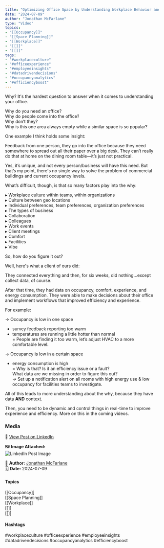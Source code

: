 ```yaml
---
title: "Optimizing Office Space by Understanding Workplace Behavior and Data"  
date: "2024-07-09"  
author: "Jonathan McFarlane"  
type: "Video"  
topics:  
- "[[Occupancy]]"  
- "[[Space Planning]]"  
- "[[Workplace]]"  
- "[[]]"  
- "[[]]"  
tags:  
- "#workplaceculture"  
- "#officeexperience"  
- "#employeeinsights"  
- "#datadrivendecisions"  
- "#occupancyanalytics"  
- "#efficiencyboost"  
---
```

Why? It's the hardest question to answer when it comes to understanding your office.

Why do you need an office?  
Why do people come into the office?  
Why don’t they?  
Why is this one area always empty while a similar space is so popular?

One example I think holds some insight:

Feedback from one person, they go into the office because they need somewhere to spread out all their paper over a big desk. They can’t really do that at home on the dining room table—it’s just not practical.

Yes, it’s unique, and not every person/business will have this need. But that’s my point, there's no single way to solve the problem of commercial buildings and current occupancy levels.

What’s difficult, though, is that so many factors play into the why:

▸ Workplace culture within teams, within organizations  
▸ Culture between geo locations  
▸ Individual preferences, team preferences, organization preferences  
▸ The types of business  
▸ Collaboration  
▸ Colleagues  
▸ Work events  
▸ Client meetings  
▸ Comfort  
▸ Facilities  
▸ Vibe

So, how do you figure it out?

Well, here's what a client of ours did:

They connected everything and then, for six weeks, did nothing...except collect data, of course.

After that time, they had data on occupancy, comfort, experience, and energy consumption. They were able to make decisions about their office and implement workflows that improved efficiency and experience.

For example:

→ Occupancy is low in one space  
+ survey feedback reporting too warm  
+ temperatures are running a little hotter than normal  
= People are finding it too warm, let’s adjust HVAC to a more comfortable level.

→ Occupancy is low in a certain space  
+ energy consumption is high  
= Why is that? Is it an efficiency issue or a fault?  
What data are we missing in order to figure this out?  
→ Set up a notification alert on all rooms with high energy use & low occupancy for facilities teams to investigate.

All of this leads to more understanding about the why, because they have data **AND** context.

Then, you need to be dynamic and control things in real-time to improve experience and efficiency. More on this in the coming videos.

### Media

🔗 [View Post on LinkedIn](https://www.linkedin.com/feed/update/urn:li:activity:7216251536421634048)  
  
🖼 **Image Attached:**  
![LinkedIn Post Image](https://media.licdn.com/dms/image/v2/D5605AQGiNKZHfUDMJA/feedshare-thumbnail_720_1280/feedshare-thumbnail_720_1280/0/1720488110931?e=1742263200&v=beta&t=z-iZyFs6tHiqZkwqU1WNN1K-m3WS_WhfZjrq3UL_YQo)  
  
👤 **Author:** [Jonathan McFarlane](https://www.linkedin.com/in/jonathanmcfarlane/)  
🗓️ **Date:** 2024-07-09

#### Topics

[[Occupancy]]  
[[Space Planning]]  
[[Workplace]]  
[[]]  
[[]]

#### Hashtags

#workplaceculture #officeexperience #employeeinsights #datadrivendecisions #occupancyanalytics #efficiencyboost
